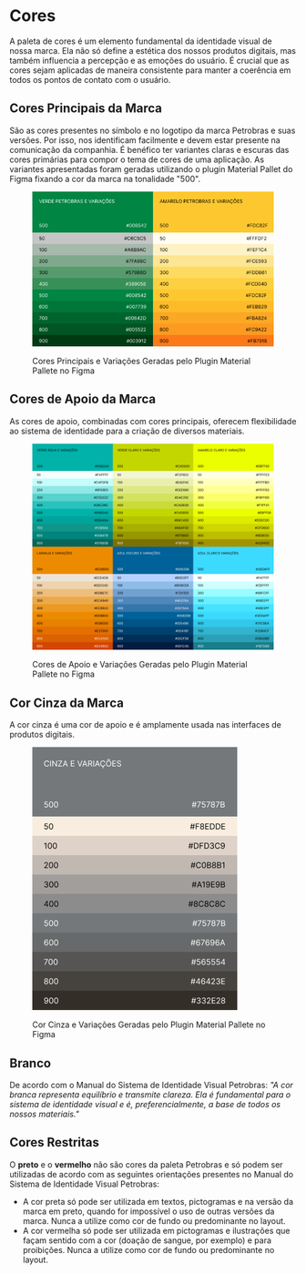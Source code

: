 # Cores

A paleta de cores é um elemento fundamental da identidade visual de nossa marca. Ela não só define a estética dos nossos produtos digitais, mas também influencia a percepção e as emoções do usuário. É crucial que as cores sejam aplicadas de maneira consistente para manter a coerência em todos os pontos de contato com o usuário.

## Cores Principais da Marca

São as cores presentes no símbolo e no logotipo da marca Petrobras e suas versões. Por isso, nos identificam facilmente e devem estar presente na comunicação da companhia. É benéfico ter variantes claras e escuras das cores primárias para compor o tema de cores de uma aplicação. As variantes apresentadas foram geradas utilizando o plugin Material Pallet do Figma fixando a cor da marca na tonalidade "500".

<figure><img src="../.gitbook/assets/cores-principais-variacoes.png" alt=""><figcaption><p>Cores Principais e Variações Geradas pelo Plugin Material Pallete no Figma</p></figcaption></figure>

## Cores de Apoio da Marca

As cores de apoio, combinadas com cores principais, oferecem flexibilidade ao sistema de identidade para a criação de diversos materiais.

<figure><img src="../.gitbook/assets/cores-de-apoio-variacoes.png" alt=""><figcaption><p>Cores de Apoio e Variações Geradas pelo Plugin Material Pallete no Figma</p></figcaption></figure>

## Cor Cinza da Marca

A cor cinza é uma cor de apoio e é amplamente usada nas interfaces de produtos digitais.

<figure><img src="../.gitbook/assets/cinza-variacoes.png" alt=""><figcaption><p>Cor Cinza e Variações Geradas pelo Plugin Material Pallete no Figma</p></figcaption></figure>

## Branco

De acordo com o Manual do Sistema de Identidade Visual Petrobras: _"A cor branca representa equilíbrio e transmite clareza. Ela é fundamental para o sistema de identidade visual e é, preferencialmente, a base de todos os nossos materiais."_

## Cores Restritas

O **preto** e o **vermelho** não são cores da paleta Petrobras e só podem ser utilizadas de acordo com as seguintes orientações presentes no Manual do Sistema de Identidade Visual Petrobras:

* A cor preta só pode ser utilizada em textos, pictogramas e na versão da marca em preto, quando for impossível o uso de outras versões da marca. Nunca a utilize como cor de fundo ou predominante no layout.
* A cor vermelha só pode ser utilizada em pictogramas e ilustrações que façam sentido com a cor (doação de sangue, por exemplo) e para proibições. Nunca a utilize como cor de fundo ou predominante no layout.
